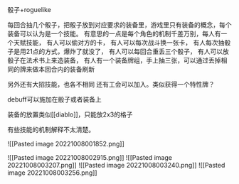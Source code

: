 骰子+roguelike

每回合抽几个骰子，把骰子放到对应要求的装备里，游戏里只有装备的概念，每个装备可以认为是一个技能。
有意思的一点是每个角色的机制千差万别，每人有一个天赋技能，
有人可以偷对方的卡，
有人可以每次战斗换一张卡，
有人每次抽骰子是用21点的方式，爆炸了就没了，
有人可以每回合重丢三个骰子，
有人可以放骰子在法术书上来造装备，
有人有一个装备牌组，手上抽三张，可以通过丢掉相同的牌来做本回合内的装备刷新

另外还有大招技能，也各不相同
还有工会可以加入。类似获得一个特性牌？

debuff可以施加在骰子或者装备上

装备的放置类似[[diablo]]，只能放2x3的格子

有些技能的机制解释不太清楚。

![[Pasted image 20221008001852.png]]

![[Pasted image 20221008002915.png]]
![[Pasted image 20221008003207.png]]
![[Pasted image 20221008003240.png]]
![[Pasted image 20221008003256.png]]